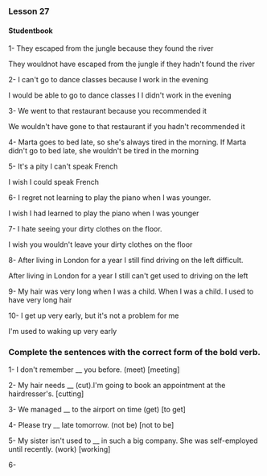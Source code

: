 ### Lesson 27

#### Studentbook 

1- They escaped from the jungle because they found the river

They wouldnot have escaped from the jungle if they hadn't found the river

2- I can't go to dance classes because  I work in the evening

I would be able to go to dance classes I I didn't work in the evening

3- We went to that restaurant because you recommended it

We wouldn't have gone to that restaurant if you hadn't recommended it

4- Marta goes to bed late, so she's always tired in the morning.
If Marta didn't go to bed late, she wouldn't be tired in the morning

5- It's a pity I can't speak French

I wish I could speak French

6- I regret not learning to play the piano when I was younger.

I wish I had learned to play the piano when I was younger

7- I hate seeing your dirty clothes on the floor.

I wish you wouldn't leave your dirty clothes on the floor

8- After living in London for a year I still find driving on the left difficult.

After living in London for a year I still can't get used to driving on the left

9- My hair was very long when I was a child.
When I was a child. I used to have very long hair

10- I get up very early, but it's not a problem for me

I'm used to waking up very early

### Complete the sentences with the correct form of the bold verb.

1- I don't remember __ you before. (meet)
[meeting]

2- My hair needs __ (cut).I'm going to book an
appointment at the hairdresser's.
[cutting]

3- We managed __ to the airport on time (get)
[to get]

4- Please try __ late tomorrow. (not be)
[not to be]

5- My sister isn't used to __ in such a big company. She was
self-employed until recently. (work)
[working]

6- 

